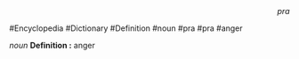 
<div align="right"><i>pra</i></div>

#Encyclopedia #Dictionary #Definition #noun #pra #pra #anger

*noun*
**Definition :** anger